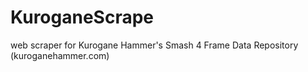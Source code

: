 # KuroganeScrape
web scraper for Kurogane Hammer's Smash 4 Frame Data Repository (kuroganehammer.com)
